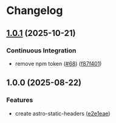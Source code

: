 # Changelog

## [1.0.1](https://github.com/abemedia/astro-static-headers/compare/v1.0.0...v1.0.1) (2025-10-21)


### Continuous Integration

* remove npm token ([#68](https://github.com/abemedia/astro-static-headers/issues/68)) ([f87f401](https://github.com/abemedia/astro-static-headers/commit/f87f4011f07330941540e30219de0da4ec530445))

## 1.0.0 (2025-08-22)


### Features

* create astro-static-headers ([e2e1eae](https://github.com/abemedia/astro-static-headers/commit/e2e1eae451ff6e62d42dd55b47b323ea755db78d))
